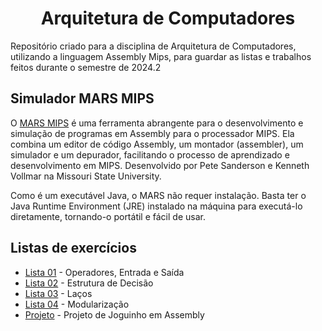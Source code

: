 <div align="center">
  
# Arquitetura de Computadores

</div>

Repositório criado para a disciplina de Arquitetura de Computadores, utilizando a linguagem Assembly Mips, para guardar as listas e trabalhos feitos durante o semestre de 2024.2

## Simulador MARS MIPS
O [MARS MIPS](https://github.com/Franklin-Barbosa/Arquitetura-de-computadores/blob/main/Mars45.jar) é uma ferramenta abrangente para o desenvolvimento e simulação de programas em Assembly para o processador MIPS. Ela combina um editor de código Assembly, um montador (assembler), um simulador e um depurador, facilitando o processo de aprendizado e desenvolvimento em MIPS. Desenvolvido por Pete Sanderson e Kenneth Vollmar na Missouri State University.

Como é um executável Java, o MARS não requer instalação. Basta ter o Java Runtime Environment (JRE) instalado na máquina para executá-lo diretamente, tornando-o portátil e fácil de usar.

## Listas de exercícios
- [Lista 01](https://github.com/Franklin-Barbosa/Arquitetura-de-computadores/tree/main/Lista01) - Operadores, Entrada e Saída
- [Lista 02](https://github.com/Franklin-Barbosa/Arquitetura-de-computadores/tree/main/Lista02) - Estrutura de Decisão
- [Lista 03](https://github.com/Franklin-Barbosa/Arquitetura-de-computadores/tree/main/Lista03) - Laços
- [Lista 04](https://github.com/Franklin-Barbosa/Arquitetura-de-computadores/tree/main/Lista04) - Modularização
- [Projeto](https://github.com/Franklin-Barbosa/Arquitetura-de-computadores/tree/main/Projet-de-joguinho) - Projeto de Joguinho em Assembly
